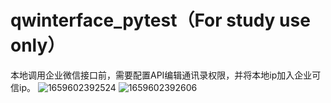 # qwinterface_pytest（For study use only）

本地调用企业微信接口前，需要配置API编辑通讯录权限，并将本地ip加入企业可信ip。
![1659602392524](https://user-images.githubusercontent.com/36942444/182803397-e9df76c7-8bbd-43bb-9440-4d1f64de8d96.png)
![1659602392606](https://user-images.githubusercontent.com/36942444/182803419-2b0390d7-6888-4993-9e52-c8caa622a419.png)
